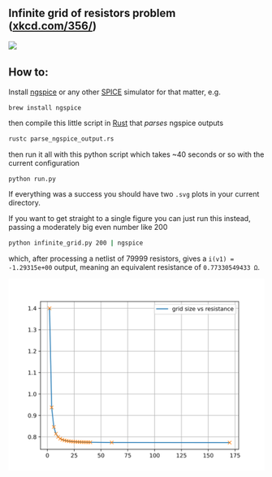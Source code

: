 ## Infinite grid of resistors problem ([xkcd.com/356/](https://xkcd.com/356/))


[![](https://www.mbeckler.org/resistor_grid/nerd_sniping_s.png)](https://xkcd.com/356/)


## How to:

Install [ngspice](http://ngspice.sourceforge.net/) or any other [SPICE](https://en.wikipedia.org/wiki/List_of_free_electronics_circuit_simulators) simulator for that matter, e.g.
```
brew install ngspice
```
then compile this little script in [Rust](https://www.rust-lang.org/tools/install) that _parses_ ngspice outputs
```bash
rustc parse_ngspice_output.rs
```

then run it all with this python script which takes ~40 seconds or so with the current configuration
```bash
python run.py
```
If everything was a success you should have two `.svg` plots in your current directory.

If you want to get straight to a single figure you can just run this instead, passing a moderately big even number like 200

```bash
python infinite_grid.py 200 | ngspice
``` 

which, after processing a netlist of 79999 resistors, gives a `i(v1) = -1.29315e+00` output, meaning an equivalent resistance of 
`0.77330549433 Ω`.


![](https://github.com/urbanij/infinite-resistor-grid/blob/main/grid_size_vs_resistance.svg?raw=true)


<!-- 
### Example generated netlist
```spice
* Infinite grid of resistors* Grid size = 2x3; # resistors = 7

* Horizontal resistors
R0 6 1 1
R1 1 0 1
* ---
R2 3 4 1
R3 4 5 1
* Vertical resistors
* ---
R4 6 3 1
R5 1 4 1
R6 0 5 1

V1 3 0 dc 1V

.control
op
print i(v1)
* print all
.endc
``` -->

